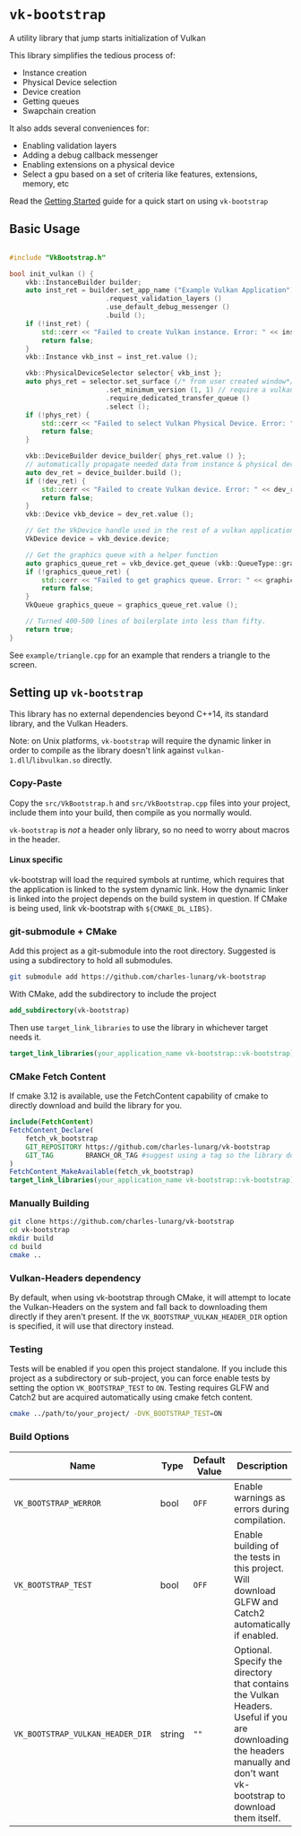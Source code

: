 # `vk-bootstrap`

A utility library that jump starts initialization of Vulkan 

This library simplifies the tedious process of:

* Instance creation
* Physical Device selection
* Device creation
* Getting queues
* Swapchain creation

It also adds several conveniences for:

* Enabling validation layers
* Adding a debug callback messenger
* Enabling extensions on a physical device
* Select a gpu based on a set of criteria like features, extensions, memory, etc

Read the [Getting Started](docs/getting_started.md) guide for a quick start on using `vk-bootstrap`

## Basic Usage

```cpp

#include "VkBootstrap.h"

bool init_vulkan () {
    vkb::InstanceBuilder builder;
    auto inst_ret = builder.set_app_name ("Example Vulkan Application")
                        .request_validation_layers ()
                        .use_default_debug_messenger ()
                        .build ();
    if (!inst_ret) {
        std::cerr << "Failed to create Vulkan instance. Error: " << inst_ret.error().message() << "\n";
        return false;
    }
    vkb::Instance vkb_inst = inst_ret.value ();

    vkb::PhysicalDeviceSelector selector{ vkb_inst };
    auto phys_ret = selector.set_surface (/* from user created window*/)
                        .set_minimum_version (1, 1) // require a vulkan 1.1 capable device
                        .require_dedicated_transfer_queue ()
                        .select ();
    if (!phys_ret) {
        std::cerr << "Failed to select Vulkan Physical Device. Error: " << phys_ret.error().message() << "\n";
        return false;
    }

    vkb::DeviceBuilder device_builder{ phys_ret.value () };
    // automatically propagate needed data from instance & physical device
    auto dev_ret = device_builder.build ();
    if (!dev_ret) {
        std::cerr << "Failed to create Vulkan device. Error: " << dev_ret.error().message() << "\n";
        return false;
    }
    vkb::Device vkb_device = dev_ret.value ();

    // Get the VkDevice handle used in the rest of a vulkan application
    VkDevice device = vkb_device.device;

    // Get the graphics queue with a helper function
    auto graphics_queue_ret = vkb_device.get_queue (vkb::QueueType::graphics);
    if (!graphics_queue_ret) {
        std::cerr << "Failed to get graphics queue. Error: " << graphics_queue_ret.error().message() << "\n";
        return false;
    }
    VkQueue graphics_queue = graphics_queue_ret.value ();

    // Turned 400-500 lines of boilerplate into less than fifty.
    return true;
}
```

See `example/triangle.cpp` for an example that renders a triangle to the screen.

## Setting up `vk-bootstrap`

This library has no external dependencies beyond C++14, its standard library, and the Vulkan Headers.

Note: on Unix platforms, `vk-bootstrap` will require the dynamic linker in order to compile as the library doesn't link against `vulkan-1.dll`/`libvulkan.so` directly. 

### Copy-Paste

Copy the `src/VkBootstrap.h` and `src/VkBootstrap.cpp` files into your project, include them into your build, then compile as you normally would.

`vk-bootstrap` is *not* a header only library, so no need to worry about macros in the header.

#### Linux specific

vk-bootstrap will load the required symbols at runtime, which requires that the application is linked to the system dynamic link. 
How the dynamic linker is linked into the project depends on the build system in question.
If CMake is being used, link vk-bootstrap with `${CMAKE_DL_LIBS}`.

### git-submodule + CMake

Add this project as a git-submodule into the root directory. Suggested is using a subdirectory to hold all submodules.

```bash
git submodule add https://github.com/charles-lunarg/vk-bootstrap
```

With CMake, add the subdirectory to include the project

```cmake
add_subdirectory(vk-bootstrap)
```

Then use `target_link_libraries` to use the library in whichever target needs it. 

```cmake
target_link_libraries(your_application_name vk-bootstrap::vk-bootstrap)
```

### CMake Fetch Content
If cmake 3.12 is available, use the FetchContent capability of cmake to directly download and build the library for you.

```cmake
include(FetchContent)
FetchContent_Declare(
    fetch_vk_bootstrap
    GIT_REPOSITORY https://github.com/charles-lunarg/vk-bootstrap
    GIT_TAG        BRANCH_OR_TAG #suggest using a tag so the library doesn't update whenever new commits are pushed to a branch 
)
FetchContent_MakeAvailable(fetch_vk_bootstrap)
target_link_libraries(your_application_name vk-bootstrap::vk-bootstrap)
```

### Manually Building

```bash
git clone https://github.com/charles-lunarg/vk-bootstrap
cd vk-bootstrap
mkdir build
cd build
cmake ..
```

### Vulkan-Headers dependency

By default, when using vk-bootstrap through CMake, it will attempt to locate the Vulkan-Headers on the system and fall back to downloading them directly if they aren't present. If the `VK_BOOTSTRAP_VULKAN_HEADER_DIR` option is specified, it will use that directory instead.


### Testing

Tests will be enabled if you open this project standalone. If you include this project as a subdirectory or sub-project, you can force enable tests by setting the option `VK_BOOTSTRAP_TEST` to `ON`. Testing requires GLFW and Catch2 but are acquired automatically using cmake fetch content.

```bash
cmake ../path/to/your_project/ -DVK_BOOTSTRAP_TEST=ON
```

### Build Options
| Name | Type |  Default Value | Description |
| ---- | --- | ---- | ----- | 
| `VK_BOOTSTRAP_WERROR` | bool | `OFF` | Enable warnings as errors during compilation. |
| `VK_BOOTSTRAP_TEST` | bool | `OFF` | Enable building of the tests in this project. Will download GLFW and Catch2 automatically if enabled. |
| `VK_BOOTSTRAP_VULKAN_HEADER_DIR` | string | `""` | Optional. Specify the directory that contains the Vulkan Headers. Useful if you are downloading the headers manually and don't want vk-bootstrap to download them itself. |
